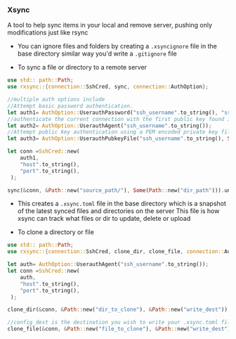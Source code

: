 ### Xsync

A tool to help sync items in your local and remove server, pushing only modifications just like rsync


 - You can ignore files and folders by creating a `.xsyncignore` file in the base directory similar way you'd write a `.gitignore` file



 - To sync a file or directory to a remote server

 ```rs
 use std:: path::Path;
 use rxsync::{connection::SshCred, sync, connection::AuthOption};
 
 //multiple auth options include
 //Attempt basic password authentication.
 let auth1= AuthOption::UserauthPassword("ssh_username".to_string(), "ssh_password".to_string());
 //authenticate the current connection with the first public key found in an SSH agent
 let auth2= AuthOption::UserauthAgent("ssh_username".to_string());
 //Attempt public key authentication using a PEM encoded private key file stored on disk
 let auth3= AuthOption::UserauthPubkeyFile("ssh_username".to_string(), Some(&Path::new("pub_key")), &Path::new("private_key"), Some("passphrase"));

 let conn =SshCred::new(
     auth1,
     "host".to_string(),
     "port".to_string(),
  );

 sync(&conn, &Path::new("source_path/"), Some(Path::new("dir_path"))).unwrap();
 ```

 - This creates a `.xsync.toml` file in the base directory which is a snapshot of the latest synced files and directories on the server
   This file is how xsync can track what files or dir to update, delete or upload

 - To clone a directory or file

 ```rs
 use std:: path::Path;
 use rxsync::{connection::SshCred, clone_dir, clone_file, connection::AuthOption};

 let auth= AuthOption::UserauthAgent("ssh_username".to_string());
 let conn =SshCred::new(
     auth,
     "host".to_string(),
     "port".to_string(),
  );

 clone_dir(&conn, &Path::new("dir_to_clone"), &Path::new("write_dest")).unwrap();

 //config_dest is the destination you wish to write your .xsync.toml file which is optional
 clone_file(&conn, &Path::new("file_to_clone"), &Path::new("write_dest"), Some(&Path::new("config_dest"))).unwrap();

 ``````